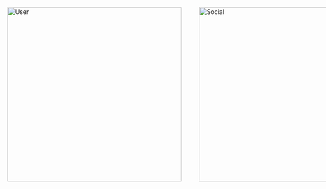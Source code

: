 <div style="display: flex; align-items: flex-start; justify-content: space-between;">
  <div style="margin-bottom: 40px;">
    <img src="https://raw.githubusercontent.com/gist/mmichaell23/f524a2d6fd8fe8f64690adc5bf83e514/raw/b7529e55ca81ed6ff2cfbf25f7c4b5437f9fb779/user.svg" alt="User" width="400">
  </div>
  <div style="margin-left: 40px;">
    <img src="https://raw.githubusercontent.com/gist/mmichaell23/f524a2d6fd8fe8f64690adc5bf83e514/raw/68fd0ec7eb782fb71cebc7fd629bd6f9b8daa5fa/social.svg" alt="Social" width="400">
  </div>
</div>
